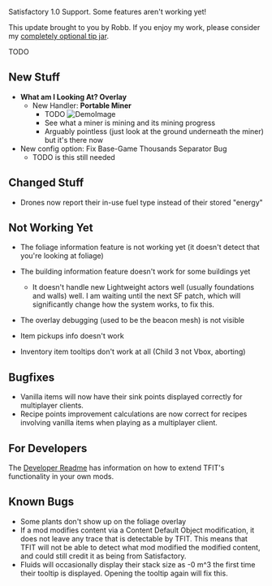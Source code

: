 Satisfactory 1.0 Support. Some features aren't working yet!




This update brought to you by Robb.
If you enjoy my work, please consider my [completely optional tip jar](https://ko-fi.com/robb4).

TODO

## New Stuff

- **What am I Looking At? Overlay**
  - New Handler: **Portable Miner**
    - TODO ![DemoImage](https://i.imgur.com/zcr9Svm.png)
    - See what a miner is mining and its mining progress
    - Arguably pointless (just look at the ground underneath the miner) but it's there now
- New config option: Fix Base-Game Thousands Separator Bug
  - TODO is this still needed

## Changed Stuff

- Drones now report their in-use fuel type instead of their stored "energy"

## Not Working Yet

- The foliage information feature is not working yet (it doesn't detect that you're looking at foliage)
- The building information feature doesn't work for some buildings yet
  - It doesn't handle new Lightweight actors well (usually foundations and walls) well. I am waiting until the next SF patch, which will significantly change how the system works, to fix this.
- The overlay debugging (used to be the beacon mesh) is not visible
- Item pickups info doesn't work

- Inventory item tooltips don't work at all (Child 3 not Vbox, aborting)

## Bugfixes

- Vanilla items will now have their sink points displayed correctly for multiplayer clients.
- Recipe points improvement calculations are now correct for recipes involving vanilla items when playing as a multiplayer client.

## For Developers

The [Developer Readme](https://github.com/blockout22/TFIT/blob/main/DEV_README.md) has information on how to extend TFIT's functionality in your own mods.

## Known Bugs

- Some plants don't show up on the foliage overlay
- If a mod modifies content via a Content Default Object modification, it does not leave any trace that is detectable by TFIT. This means that TFIT will not be able to detect what mod modified the modified content, and could still credit it as being from Satisfactory.
- Fluids will occasionally display their stack size as -0 m^3 the first time their tooltip is displayed. Opening the tooltip again will fix this.
